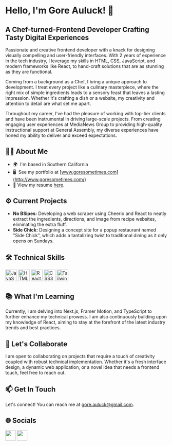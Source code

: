 # Hello, I'm Gore Auluck! 👋 

## A Chef-turned-Frontend Developer Crafting Tasty Digital Experiences
<p>Passionate and creative frontend developer with a knack for designing visually compelling and user-friendly interfaces. With 2 years of experience in the tech industry, I leverage my skills in HTML, CSS, JavaScript, and modern frameworks like React, to hand-craft solutions that are as stunning as they are functional.</p>
<p>Coming from a background as a Chef, I bring a unique approach to development. I treat every project like a culinary masterpiece, where the right mix of simple ingredients leads to a sensory feast that leaves a lasting impression. Whether it's crafting a dish or a website, my creativity and attention to detail are what set me apart.</p>
<p>Throughout my career, I've had the pleasure of working with top-tier clients and have been instrumental in driving large-scale projects. From creating engaging user experiences at MediaNews Group to providing high-quality instructional support at General Assembly, my diverse experiences have honed my ability to deliver and exceed expectations.
</p>

## 👨‍💻 About Me
- 🌍  I'm based in Southern California</li>
- 🖥️  See my portfolio at [www.goresometimes.com](http://www.goresometimes.com/)
- 📄  View my resume [here](https://drive.google.com/file/d/1gOfQFS0jdFlMhEKMN6noHSN1XOxAn5uH4KAnXQN89oI/view).

## ⚙️ Current Projects
- **No BSipes:** Developing a web scraper using Cheerio and React to neatly extract the ingredients, directions, and image from recipe websites, eliminating the extra fluff.
- **Side Chick:** Designing a concept site for a popup restaurant named "Side Chick", which adds a tantalizing twist to traditional dining as it only opens on Sundays.


## 🛠 Technical Skills

<p align="left">
<a href="https://developer.mozilla.org/en-US/docs/Web/JavaScript" target="_blank" rel="noreferrer"><img src="https://raw.githubusercontent.com/danielcranney/readme-generator/main/public/icons/skills/javascript-colored.svg" width="36" height="36" alt="JavaScript" /></a>
<a href="https://developer.mozilla.org/en-US/docs/Glossary/HTML5" target="_blank" rel="noreferrer"><img src="https://raw.githubusercontent.com/danielcranney/readme-generator/main/public/icons/skills/html5-colored.svg" width="36" height="36" alt="HTML5" /></a>
<a href="https://reactjs.org/" target="_blank" rel="noreferrer"><img src="https://raw.githubusercontent.com/danielcranney/readme-generator/main/public/icons/skills/react-colored.svg" width="36" height="36" alt="React" /></a>
<a href="https://www.w3.org/TR/CSS/#css" target="_blank" rel="noreferrer"><img src="https://raw.githubusercontent.com/danielcranney/readme-generator/main/public/icons/skills/css3-colored.svg" width="36" height="36" alt="CSS3" /></a>
<a href="https://tailwindcss.com/" target="_blank" rel="noreferrer"><img src="https://raw.githubusercontent.com/danielcranney/readme-generator/main/public/icons/skills/tailwindcss-colored.svg" width="36" height="36" alt="TailwindCSS" /></a>
</p>

## 📚 What I'm Learning 
Currently, I am delving into Next.js, Framer Motion, and TypeScript to further enhance my technical prowess. I am also continuously building upon my knowledge of React, aiming to stay at the forefront of the latest industry trends and best practices.

## 🤝 Let's Collaborate 
I am open to collaborating on projects that require a touch of creativity coupled with robust technical implementation. Whether it's a fresh interface design, a dynamic web application, or a novel idea that needs a frontend touch, feel free to reach out.

## 📫 Get In Touch
Let's connect! You can reach me at [gore.auluck@gmail.com](mailto:gore.auluck@gmail.com).

## 🌐 Socials

<p align="left"> <a href="https://www.github.com/GSometimes" target="_blank" rel="noreferrer"><img src="https://raw.githubusercontent.com/danielcranney/readme-generator/main/public/icons/socials/github-dark.svg" width="32" height="32" /></a> <a href="https://www.linkedin.com/in/gore-auluck" target="_blank" rel="noreferrer"><img src="https://raw.githubusercontent.com/danielcranney/readme-generator/main/public/icons/socials/linkedin.svg" width="32" height="32" /></a></p>
